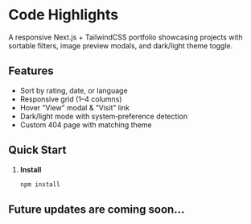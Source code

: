 # Code Highlights

A responsive Next.js + TailwindCSS portfolio showcasing projects with sortable filters, image preview modals, and dark/light theme toggle.

## Features
- Sort by rating, date, or language  
- Responsive grid (1–4 columns)  
- Hover “View” modal & “Visit” link  
- Dark/light mode with system‑preference detection  
- Custom 404 page with matching theme  

## Quick Start
1. **Install**  
   ```bash
   npm install

## Future updates are coming soon...
